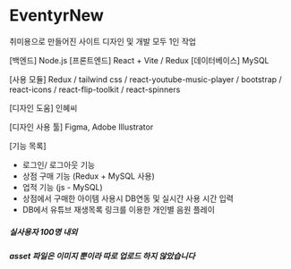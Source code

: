 # EventyrNew

취미용으로 만들어진 사이트
디자인 및 개발 모두 1인 작업

[백엔드] Node.js
[프론트엔드] React + Vite / Redux 
[데이터베이스] MySQL

[사용 모듈] Redux / tailwind css / react-youtube-music-player / bootstrap / react-icons / react-flip-toolkit / react-spinners

[디자인 도움] 인혜씨

[디자인 사용 툴] Figma, Adobe Illustrator

[기능 목록] 

- 로그인/ 로그아웃 기능 
- 상점 구매 기능 (Redux + MySQL 사용)
- 업적 기능 (js - MySQL)
- 상점에서 구매한 아이템 사용시 DB연동 및 실시간 사용 시간 입력
- DB에서 유튜브 재생목록 링크를 이용한 개인별 음원 플레이

##### 실사용자 100명 내외 
##### asset 파일은 이미지 뿐이라 따로 업로드 하지 않았습니다  
  
